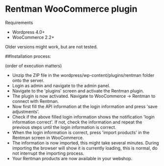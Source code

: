 # Rentman WooCommerce plugin

Requirements
- Wordpress 4.0+
- WooCommerce 2.2+

Older versions might work, but are not tested.

##Installation process:

(order of execution matters)

- Unzip the ZIP file in the wordpress/wp-content/plugins/rentman folder onto the server.
- Login as admin and navigate to the admin panel.
- Navigate to the 'plugins' screen and activate the Rentman plugin.
- The plugin is now activated. Navigate to WooCommerce -> Rentman to connect with Rentman.
- Now first fill the API information at the login information and press 'save adjustments'.
- Check if the above filled login information shows the notification 'login information correct'. If not, check the information and repeat the previous steps until the login information is correct.
- When the login information is correct, press 'import products' in the Rentman screen in WooCommerce.
- The information is now imported, this might take several minutes. During importing the browser will show it is currently loading, this is normal, do not interrupt the importing process.
- Your Rentman products are now available in your webshop.
